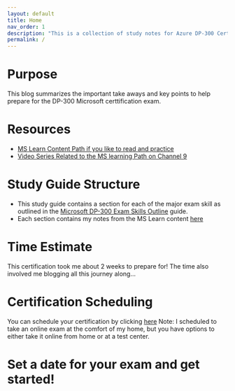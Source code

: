 ```yaml
---
layout: default
title: Home
nav_order: 1
description: "This is a collection of study notes for Azure DP-300 Certification Exam."
permalink: /
---
```


# __Purpose__

This blog summarizes the important take aways and key points to help prepare for the DP-300 Microsoft certtification exam. 

# __Resources__

* [MS Learn Content Path if you like to read and practice](https://docs.microsoft.com/en-us/learn/paths/introduction-to-azure-database-administration/?tab=tab-learning-paths)
* [Video Series Related to the MS learning Path on Channel 9](https://www.youtube.com/playlist?list=PLlrxD0HtieHi5c9-i_Dnxw9vxBY-TqaeN)

# __Study Guide Structure__

* This study guide contains a section for each of the major exam skill as outlined in the [Microsoft DP-300 Exam Skills Outline](https://query.prod.cms.rt.microsoft.com/cms/api/am/binary/RE4q3yZ) guide.
* Each section contains my notes from the MS Learn content [here](https://docs.microsoft.com/en-us/learn/paths/introduction-to-azure-database-administration/?tab=tab-learning-paths)

# __Time Estimate__

This certification took me about 2 weeks to prepare for! The time also involved me blogging all this journey along...

# __Certification Scheduling__

You can schedule your certification by clicking [here](https://examregistration.microsoft.com/?whr=uri:MicrosoftAccount&locale=en-us&examcode=DP-300&examname=Exam%20DP-300:%20Administering%20Relational%20Databases%20on%20Microsoft%20Azure&returnToLearningUrl=https%3A%2F%2Fdocs.microsoft.com%2Flearn%2Fcertifications%2Fexams%2Fdp-300#userlegalprofile/)
Note: I scheduled to take an online exam at the comfort of my home, but you have options to either take it online from home or at a test center.

# __Set a date for your exam and get started!__

